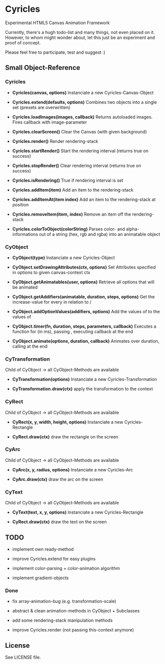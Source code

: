 # Cyricles #

Experimental HTML5 Canvas Animation Framework

Currently, there's a hugh todo-list and many things, not even
placed on it. However, to whom might wonder about, let this
just be an experiment and proof of concept.

Please feel free to participate, test and suggest :)

## Small Object-Reference ##

### Cyricles ###

*   **Cyricles(canvas, options)**
    Instanciate a new Cyricles-Canvas-Object

*   **Cyricles.extend(defaults, options)**
    Combines two objects into a single set (presets are overwritten)

*   **Cyricles.loadImages(images, callback)**
    Returns autoloaded images. Fires callback with image-parameter

*   **Cyricles.clearScreen()**
    Clear the Canvas (with given background)

*   **Cyricles.render()**
    Render rendering-stack

*   **Cyricles.startRender()**
    Start the rendering interval (returns true on success)

*   **Cyricles.stopRender()**
    Clear rendering interval (returns true on success)

*   **Cyricles.isRendering()**
    True if rendering interval is set

*   **Cyricles.addItem(item)**
    Add an item to the rendering-stack

*   **Cyricles.addItemAt(item index)**
    Add an item to the rendering-stack at position <index>

*   **Cyricles.removeItem(item, index)**
    Remove an item off the rendering-stack

*   **Cyricles.colorToObject(colorString)**
    Parses color- and alpha-informations out of a string (hex, rgb and rgba) into an animatable object


### CyObject ###

*   **CyObject(type)**
    Instanciate a new Cyricles-Object

*   **CyObject.setDrawingAttributes(ctx, options)**
    Set Attributes specified in options to given canvas-context ctx

*   **CyObject.getAnimatables(user, options)**
    Retrieve all options that will be animated

*   **CyObject.getAddifiers(animatable, duration, steps, options)**
    Get the increase-value <addifier> for every <animatable> in relation to <duration> / <steps>

*   **CyObject.addOptionValues(addifiers, options)**
    Add the values of <addifiers> to the values of <options>

*   **CyObject.timer(fn, duration, steps, parameters, callback)**
    Executes a function <fn> for <duration> (in <steps> ms), passing <parameters>, executing callback at the end

*   **CyObject.animate(options, duration, callback)**
    Animates <options> over duration, calling <callback> at the end


### CyTransformation ###
Child of CyObject -> all CyObject-Methods are available

*   **CyTransformation(options)**
    Instanciate a new Cyricles-Transformation

*   **CyTransformation.draw(ctx)**
    apply the transformation to the context


### CyRect ###
Child of CyObject -> all CyObject-Methods are available

*   **CyRect(x, y, width, height, options)**
    Instanciate a new Cyricles-Rectangle

*   **CyRect.draw(ctx)**
    draw the rectangle on the screen

### CyArc ###
Child of CyObject -> all CyObject-Methods are available

*   **CyArc(x, y, radius, options)**
    Instanciate a new Cyricles-Arc

*   **CyArc.draw(ctx)**
    draw the arc on the screen

### CyText ###
Child of CyObject -> all CyObject-Methods are available

*   **CyText(text, x, y, options)**
    Instanciate a new Cyricles-Rectangle

*   **CyRect.draw(ctx)**
    draw the text on the screen


## TODO ##

*   implement own ready-method

*   improve Cyricles.extend for easy plugins

*   implement color-parsing + color-animation algorithm

*   implement gradient-objects

### Done ###

*   fix array-animation-bug (e.g. transformation-scale)

*   abstract & clean animation-methods in CyObject + Subclasses

*   add some rendering-stack manipulation methods

*   improve Cyricles.render (not passing this-context anymore)

## License ##

See LICENSE file.